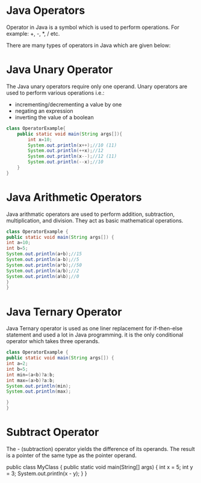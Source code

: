 # Java Operators

Operator in Java is a symbol which is used to perform operations. For example: +, -, *, / etc.

There are many types of operators in Java which are given below:

# Java Unary Operator

The Java unary operators require only one operand. Unary operators are used to perform various operations i.e.:

- incrementing/decrementing a value by one
- negating an expression
- inverting the value of a boolean

```java
class OperatorExample{  
	public static void main(String args[]){  
		int x=10;  
		System.out.println(x++);//10 (11)  
		System.out.println(++x);//12  
		System.out.println(x--);//12 (11)  
		System.out.println(--x);//10  
	}
}  
```

# Java Arithmetic Operators

Java arithmatic operators are used to perform addition, subtraction, multiplication, and division. They act as basic mathematical operations.

```java
class OperatorExample {  
public static void main(String args[]) {  
int a=10;  
int b=5;  
System.out.println(a+b);//15  
System.out.println(a-b);//5  
System.out.println(a*b);//50  
System.out.println(a/b);//2  
System.out.println(a%b);//0  
}
}  
```

# Java Ternary Operator

Java Ternary operator is used as one liner replacement for if-then-else statement and used a lot in Java programming. it is the only conditional operator which takes three operands.

```java
class OperatorExample {  
public static void main(String args[]) {  
int a=2;  
int b=5;  
int min=(a<b)?a:b; 
int max=(a>b)?a:b; 
System.out.println(min);
System.out.println(max);  

}
}  
```
# Subtract Operator

The - (subtraction) operator yields the difference of its operands. The result is a pointer of the same type as the pointer operand.

public class MyClass {
  public static void main(String[] args) {
    int x = 5;
    int y = 3;
    System.out.println(x - y);
  }
}

